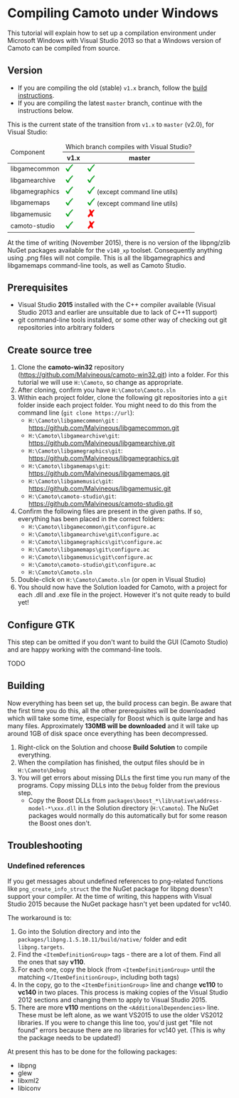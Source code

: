 <!--@
TITLE=Compiling Camoto under Windows
-->
# Compiling Camoto under Windows #

This tutorial will explain how to set up a compilation environment under
Microsoft Windows with Visual Studio 2013 so that a Windows version of Camoto
can be compiled from source.

## Version ##

* If you are compiling the old (stable) `v1.x` branch, follow the [build
  instructions](../help-build-win32-v1.x).
* If you are compiling the latest `master` branch, continue with the
  instructions below.

This is the current state of the transition from `v1.x` to `master` (v2.0), for
Visual Studio:

<table class="wikitable">
<thead>
<tr>
<td rowspan="2">
Component
</td>
<td colspan="2">
Which branch compiles with Visual Studio?
</td>
</tr>
<tr>
<th>v1.x</th>
<th>master</th>
</tr>
</thead>
<tbody>
<tr>
<td>libgamecommon</td>
<td><img src="../images/tick.png"></td>
<td><img src="../images/tick.png"></td>
</tr>
<tr>
<td>libgamearchive</td>
<td><img src="../images/tick.png"></td>
<td><img src="../images/tick.png"></td>
</tr>
<tr>
<td>libgamegraphics</td>
<td><img src="../images/tick.png"></td>
<td><img src="../images/tick.png"> (except command line utils)</td>
</tr>
<tr>
<td>libgamemaps</td>
<td><img src="../images/tick.png"></td>
<td><img src="../images/tick.png"> (except command line utils)</td>
</tr>
<tr>
<td>libgamemusic</td>
<td><img src="../images/tick.png"></td>
<td><img src="../images/cross.png"></td>
</tr>
<tr>
<td>camoto-studio</td>
<td><img src="../images/tick.png"></td>
<td><img src="../images/cross.png"></td>
</tr>
</tbody>
</table>

At the time of writing (November 2015), there is no version of the libpng/zlib
NuGet packages available for the `v140_xp` toolset.  Consequently anything using
.png files will not compile.  This is all the libgamegraphics and libgamemaps
command-line tools, as well as Camoto Studio.

## Prerequisites ##

* Visual Studio **2015** installed with the C++ compiler available (Visual
  Studio 2013 and earlier are unsuitable due to lack of C++11 support)
* git command-line tools installed, or some other way of checking out git
  repositories into arbitrary folders

## Create source tree ##

1. Clone the **camoto-win32** repository
   (https://github.com/Malvineous/camoto-win32.git) into a folder.
For this tutorial we will use `H:\Camoto`, so change as appropriate.
2. After cloning, confirm you have `H:\Camoto\Camoto.sln`
3. Within each project folder, clone the following git repositories into a `git`
   folder inside each project folder.  You might need to do this from the
   command line (`git clone https://url`):
   * `H:\Camoto\libgamecommon\git` : https://github.com/Malvineous/libgamecommon.git
   * `H:\Camoto\libgamearchive\git`: https://github.com/Malvineous/libgamearchive.git
   * `H:\Camoto\libgamegraphics\git`: https://github.com/Malvineous/libgamegraphics.git
   * `H:\Camoto\libgamemaps\git`: https://github.com/Malvineous/libgamemaps.git
   * `H:\Camoto\libgamemusic\git`: https://github.com/Malvineous/libgamemusic.git
   * `H:\Camoto\camoto-studio\git`: https://github.com/Malvineous/camoto-studio.git
4. Confirm the following files are present in the given paths.  If so, everything
   has been placed in the correct folders:
   * `H:\Camoto\libgamecommon\git\configure.ac`
   * `H:\Camoto\libgamearchive\git\configure.ac`
   * `H:\Camoto\libgamegraphics\git\configure.ac`
   * `H:\Camoto\libgamemaps\git\configure.ac`
   * `H:\Camoto\libgamemusic\git\configure.ac`
   * `H:\Camoto\camoto-studio\git\configure.ac`
   * `H:\Camoto\Camoto.sln`
5. Double-click on `H:\Camoto\Camoto.sln` (or open in Visual Studio)
6. You should now have the Solution loaded for Camoto, with a project for each
   .dll and .exe file in the project.  However it's not quite ready to build yet!

## Configure GTK ##

This step can be omitted if you don't want to build the GUI (Camoto Studio) and
are happy working with the command-line tools.

TODO

## Building ##

Now everything has been set up, the build process can begin.  Be aware that the
first time you do this, all the other prerequisites will be downloaded which
will take some time, especially for Boost which is quite large and has many
files.  Approximately **130MB will be downloaded** and it will take up around
1GB of disk space once everything has been decompressed.

1. Right-click on the Solution and choose **Build Solution** to compile
   everything.
2. When the compilation has finished, the output files should be in
   `H:\Camoto\Debug`
3. You will get errors about missing DLLs the first time you run many of the
   programs.  Copy missing DLLs into the `Debug` folder from the previous step.
   * Copy the Boost DLLs from
     `packages\boost_*\lib\native\address-model-*\xxx.dll` in the Solution
     directory (`H:\Camoto`).  The NuGet packages would normally do this
     automatically but for some reason the Boost ones don't.

## Troubleshooting ##

### Undefined references ###

If you get messages about undefined references to png-related functions like
`png_create_info_struct` the the NuGet package for libpng doesn't support your
compiler.  At the time of writing, this happens with Visual Studio 2015 because
the NuGet package hasn't yet been updated for vc140.

The workaround is to:

1. Go into the Solution directory and into the
   `packages/libpng.1.5.10.11/build/native/` folder and edit `libpng.targets`.
2. Find the `<ItemDefinitionGroup>` tags - there are a lot of them.  Find all
   the ones that say **v110**.
3. For each one, copy the block (from `<ItemDefinitionGroup>` until the matching
   `</ItemDefinitionGroup>`, including both tags)
4. In the copy, go to the `<ItemDefinitionGroup>` line and change **vc110** to
   **vc140** in two places.  This process is making copies of the Visual
   Studio 2012 sections and changing them to apply to Visual Studio 2015.
5. There are more **v110** mentions on the `<AdditionalDependencies>` line.
   These must be left alone, as we want VS2015 to use the older VS2012
   libraries.  If you were to change this line too, you'd just get "file not
   found" errors because there are no libraries for vc140 yet.  (This is why the
   package needs to be updated!)

At present this has to be done for the following packages:

* libpng
* glew
* libxml2
* libiconv
